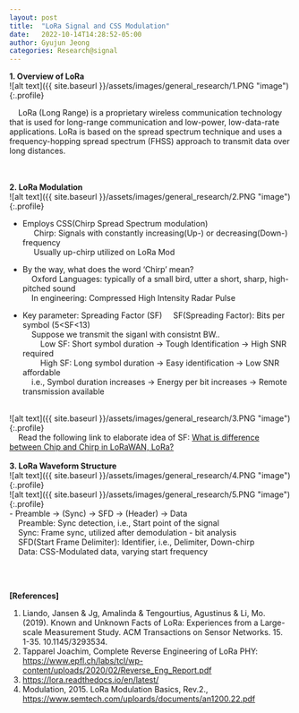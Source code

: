 ```yaml
---
layout: post
title:  "LoRa Signal and CSS Modulation"
date:   2022-10-14T14:28:52-05:00
author: Gyujun Jeong
categories: Research@signal
---
```

<b>1. Overview of LoRa</b><br>
![alt text]({{ site.baseurl }}/assets/images/general_research/1.PNG "image"){:.profile}<br>

&nbsp;&nbsp;&nbsp;&nbsp;LoRa (Long Range) is a proprietary wireless communication technology that is used for long-range communication and low-power, low-data-rate applications. LoRa is based on the spread spectrum technique and uses a frequency-hopping spread spectrum (FHSS) approach to transmit data over long distances.

<br><br>
<b>2. LoRa Modulation</b><br>
![alt text]({{ site.baseurl }}/assets/images/general_research/2.PNG "image"){:.profile}<br>
- Employs CSS(Chirp Spread Spectrum modulation)<br>
&nbsp;&nbsp;&nbsp;&nbsp; Chirp: Signals with constantly increasing(Up-) or decreasing(Down-) frequency<br>
&nbsp;&nbsp;&nbsp;&nbsp; Usually up-chirp utilized on LoRa Mod<br>

- By the way, what does the word ‘Chirp’ mean?<br>
&nbsp;&nbsp;&nbsp;&nbsp;Oxford Languages: typically of a small bird, utter a short, sharp, high-pitched sound<br>
&nbsp;&nbsp;&nbsp;&nbsp;In engineering: Compressed High Intensity Radar Pulse<br>

- Key parameter: Spreading Factor (SF)
&nbsp;&nbsp;&nbsp;&nbsp;SF(Spreading Factor): Bits per symbol (5<SF<13)<br>
&nbsp;&nbsp;&nbsp;&nbsp;Suppose we transmit the siganl with consistnt BW..<br>
&nbsp;&nbsp;&nbsp;&nbsp;&nbsp;&nbsp;&nbsp;&nbsp;Low SF: Short symbol duration -> Tough Identification -> High SNR required<br>
&nbsp;&nbsp;&nbsp;&nbsp;&nbsp;&nbsp;&nbsp;&nbsp;High SF: Long symbol duration -> Easy identification -> Low SNR affordable<br>
&nbsp;&nbsp;&nbsp;&nbsp;i.e., Symbol duration increases -> Energy per bit increases -> Remote transmission available<br>
<br>
![alt text]({{ site.baseurl }}/assets/images/general_research/3.PNG "image"){:.profile}<br>
&nbsp;&nbsp;&nbsp;&nbsp;Read the following link to elaborate idea of SF: <a href="https://www.rfwireless-world.com/Terminology/What-is-difference-between-Chip-and-Chirp-in-LoRaWAN.html">What is difference between Chip and Chirp in LoRaWAN, LoRa?</a><br>
<br>
<b>3. LoRa Waveform Structure</b><br>
![alt text]({{ site.baseurl }}/assets/images/general_research/4.PNG "image"){:.profile}<br>
![alt text]({{ site.baseurl }}/assets/images/general_research/5.PNG "image"){:.profile}<br>
- Preamble -> (Sync) -> SFD -> (Header) -> Data<br>
&nbsp;&nbsp;&nbsp;&nbsp;Preamble: Sync detection, i.e., Start point of the signal<br>
&nbsp;&nbsp;&nbsp;&nbsp;Sync: Frame sync, utilized after demodulation - bit analysis<br>
&nbsp;&nbsp;&nbsp;&nbsp;SFD(Start Frame Delimiter): Identifier, i.e., Delimiter, Down-chirp<br>
&nbsp;&nbsp;&nbsp;&nbsp;Data: CSS-Modulated data, varying start frequency <br>

<br><br>

<b>[References]</b>
1. Liando, Jansen & Jg, Amalinda & Tengourtius, Agustinus & Li, Mo. (2019). Known and Unknown Facts of LoRa: Experiences from a Large-scale Measurement Study. ACM Transactions on Sensor Networks. 15. 1-35. 10.1145/3293534. 
2. Tapparel Joachim, Complete Reverse Engineering of LoRa PHY: https://www.epfl.ch/labs/tcl/wp-content/uploads/2020/02/Reverse_Eng_Report.pdf
3. https://lora.readthedocs.io/en/latest/
4. Modulation, 2015. LoRa Modulation Basics, Rev.2., https://www.semtech.com/uploards/documents/an1200.22.pdf
